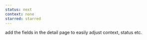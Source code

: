 ```yaml
---
status: next
context: none
starred: starred
---
```

add the fields in the detail page to easily adjust context, status etc.